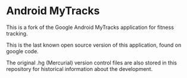 Android MyTracks
================

This is a fork of the Google Android MyTracks application for fitness tracking. 

This is the last known open source version of this application, found on google code.

The original .hg (Mercurial) version control files are also stored in this repository for historical information about the development.
